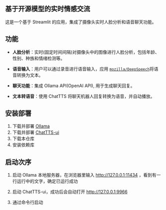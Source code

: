  ## 基于开源模型的实时情感交流

这是一个基于 Streamlit 的应用，集成了摄像头实时人脸分析和语音聊天功能。

## 功能  

- **人脸分析**：实时(固定时间间隔)对摄像头中的图像进行人脸分析，包括年龄、性别、种族和情绪检测等。
- **语音输入**：用户可以通过录音进行语音输入，应用 [`mozilla/DeepSpeech`](https://github.com/whitphx/streamlit-webrtc)将语音转换为文本。

- **聊天功能**：集成 Ollama API(OpenAI API), 用于生成聊天回复。
- **文本转语音**：使用 ChatTTS 将聊天机器人回复转换为语音，并自动播放。

##  安装部署 

1. 下载并部署 [Ollama](http://ollama.com) 
2. 下载并部署 [ChatTTS-ui](https://github.com/jianchang512/ChatTTS-ui/) 
3. 下载本仓库
4. 安装依赖库

## 启动次序

1. 启动 Ollama 本地服务器，在浏览器里输入 http://127.0.0.1:11434 ，看到有一行运行中的文字，确定已运行成功 

2. 启动 ChatTTS-ui，成功后会自动打开 http://127.0.0.1:9966    

3. 通过命令行启动

      ```bash    Streamlit run main_ollama.py

   

